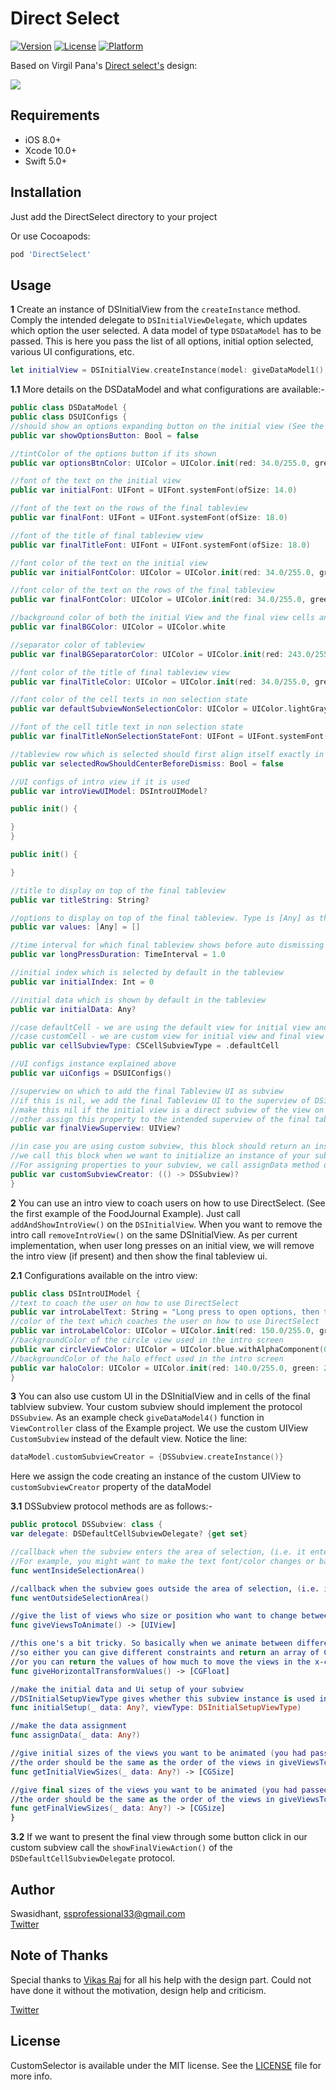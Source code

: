 # Direct Select

<!--[![CI Status](https://img.shields.io/travis/Swasidhant/DirectSelect.svg?style=flat)](https://travis-ci.org/Swasidhant/DirectSelect)-->
[![Version](https://img.shields.io/cocoapods/v/DirectSelect.svg?style=flat)](https://cocoapods.org/pods/DirectSelect)
[![License](https://img.shields.io/cocoapods/l/DirectSelect.svg?style=flat)](https://cocoapods.org/pods/DirectSelect)
[![Platform](https://img.shields.io/cocoapods/p/DirectSelect.svg?style=flat)](https://cocoapods.org/pods/DirectSelect)
<!--[![Twitter](https://img.shields.io/cocoapods/badge/DirectSelect.svg?style=flat)](https://twitter.com/Swasidhant7)-->

Based on Virgil Pana's <a href="https://dribbble.com/shots/3876250-DirectSelect-Dropdown-ux
">Direct select's</a> design:

![](./gif/DSGif.gif)


## Requirements
- iOS 8.0+
- Xcode 10.0+
- Swift 5.0+

## Installation
Just add the DirectSelect directory to your project

Or use Cocoapods:

```ruby
pod 'DirectSelect'
```

## Usage
**1** Create an instance of DSInitialView from the `createInstance` method. Comply the intended delegate to `DSInitialViewDelegate`, which updates which option the user selected.
A data model of type `DSDataModel` has to be passed. This is here you pass the list of all options, initial option selected, various UI configurations, etc.

```swift
let initialView = DSInitialView.createInstance(model: giveDataModel1(), delegate: self)
```

**1.1** More details on the DSDataModel and what configurations are available:-

```swift
public class DSDataModel {
public class DSUIConfigs {
//should show an options expanding button on the initial view (See the second expanding view in the Example project)
public var showOptionsButton: Bool = false

//tintColor of the options button if its shown
public var optionsBtnColor: UIColor = UIColor.init(red: 34.0/255.0, green: 34.0/255.0, blue: 34.0/255.0, alpha: 1.0)

//font of the text on the initial view
public var initialFont: UIFont = UIFont.systemFont(ofSize: 14.0)

//font of the text on the rows of the final tableview
public var finalFont: UIFont = UIFont.systemFont(ofSize: 18.0)

//font of the title of final tableview view
public var finalTitleFont: UIFont = UIFont.systemFont(ofSize: 18.0)

//font color of the text on the initial view
public var initialFontColor: UIColor = UIColor.init(red: 34.0/255.0, green: 34.0/255.0, blue: 34.0/255.0, alpha: 1.0)

//font color of the text on the rows of the final tableview
public var finalFontColor: UIColor = UIColor.init(red: 34.0/255.0, green: 34.0/255.0, blue: 34.0/255.0, alpha: 1.0)

//background color of both the initial View and the final view cells and tableview
public var finalBGColor: UIColor = UIColor.white

//separator color of tableview
public var finalBGSeparatorColor: UIColor = UIColor.init(red: 243.0/255.0, green: 243.0/255.0, blue: 243.0/255.0, alpha: 1.0)

//font color of the title of final tableview view
public var finalTitleColor: UIColor = UIColor.init(red: 34.0/255.0, green: 34.0/255.0, blue: 34.0/255.0, alpha: 1.0)

//font color of the cell texts in non selection state
public var defaultSubviewNonSelectionColor: UIColor = UIColor.lightGray

//font of the cell title text in non selection state
public var finalTitleNonSelectionStateFont: UIFont = UIFont.systemFont(ofSize: 18.0)

//tableview row which is selected should first align itself exactly in the selectable area before the final tableview UI is dismissed
public var selectedRowShouldCenterBeforeDismiss: Bool = false

//UI configs of intro view if it is used
public var introViewUIModel: DSIntroUIModel?

public init() {

}
}

public init() {

}

//title to display on top of the final tableview
public var titleString: String?

//options to display on top of the final tableview. Type is [Any] as the even custom Subviews are allowed through DSSubview
public var values: [Any] = []

//time interval for which final tableview shows before auto dismissing
public var longPressDuration: TimeInterval = 1.0

//initial index which is selected by default in the tableview
public var initialIndex: Int = 0

//initial data which is shown by default in the tableview
public var initialData: Any?

//case defaultCell - we are using the default view for initial view and final view cells
//case customCell - we are custom view for initial view and final view cells
public var cellSubviewType: CSCellSubviewType = .defaultCell

//UI configs instance explained above
public var uiConfigs = DSUIConfigs()

//superview on which to add the final Tableview UI as subview
//if this is nil, we add the final Tableview UI to the superview of DSinitialView instance
//make this nil if the initial view is a direct subview of the view on which you need to present the final tableview UI
//other assign this property to the intended superview of the final tableview UI
public var finalViewSuperview: UIView?

//in case you are using custom subview, this block should return an instance of your custom subview
//we call this block when we want to initialize an instance of your subview.
//For assigning properties to your subview, we call assignData method of the DSSubview
public var customSubviewCreator: (() -> DSSubview)?
}
```

**2**  You can use an intro view to coach users on how to use DirectSelect. (See the first example of the FoodJournal Example). Just call `addAndShowIntroView()` on the `DSInitialView`. When you want to remove the intro call `removeIntroView()` on the same DSInitialView. As per current implementation, when user long presses on an initial view, we will remove the intro view (if present) and then show the final tableview ui.

**2.1** Configurations available on the intro view:

```swift
public class DSIntroUIModel {
//text to coach the user on how to use DirectSelect
public var introLabelText: String = "Long press to open options, then tap and drag to select."
//color of the text which coaches the user on how to use DirectSelect
public var introLabelColor: UIColor = UIColor.init(red: 150.0/255.0, green: 150.0/255.0, blue: 150.0/255.0, alpha: 1.0)
//backgroundColor of the circle view used in the intro screen
public var circleViewColor: UIColor = UIColor.blue.withAlphaComponent(0.4)
//backgroundColor of the halo effect used in the intro screen
public var haloColor: UIColor = UIColor.init(red: 140.0/255.0, green: 217.0/255.0, blue: 190.0/255.0, alpha: 1.0).withAlphaComponent(0.6)
}
```

**3** You can also use custom UI in the DSInitialView and in cells of the final tablview subview. Your custom subview should implement the protocol `DSSubview`. As an example check `giveDataModel4()` function in  `ViewController` class of the Example project. We use the custom UIView `CustomSubview` instead of the default view. Notice the line:

```swift
dataModel.customSubviewCreator = {DSSubview.createInstance()}
```

Here we assign the code creating an instance of the custom UIView to `customSubviewCreator` property of the dataModel

**3.1** DSSubview protocol methods are as follows:-

```swift
public protocol DSSubview: class {
var delegate: DSDefaultCellSubviewDelegate? {get set}

//callback when the subview enters the area of selection, (i.e. it enters between the two separator lines in the final tableview UI) you might want to make ui changes here
//For example, you might want to make the text font/color changes or background color changes
func wentInsideSelectionArea()

//callback when the subview goes outside the area of selection, (i.e. it enters outside the two separator lines in the final tableview UI) you might want to make ui changes here
func wentOutsideSelectionArea()

//give the list of views who size or position who want to change between the initial and final views
func giveViewsToAnimate() -> [UIView]

//this one's a bit tricky. So basically when we animate between different sizes between initial and final views, the spaces between the views will be different in the initial and final views
//so either you can give different constraints and return an array of CGFloat(0.0)s here (with length equal to the no of elements in giveViewsToAnimate())
//or you can return the values of how much to move the views in the x-coordinate space
func giveHorizontalTransformValues() -> [CGFloat]

//make the initial data and Ui setup of your subview
//DSInitialSetupViewType gives whether this subview instance is used in DSInitialView or DSFinalView
func initialSetup(_ data: Any?, viewType: DSInitialSetupViewType)

//make the data assignment
func assignData(_ data: Any?)

//give initial sizes of the views you want to be animated (you had passed them in giveViewsToAnimate())
//the order should be the same as the order of the views in giveViewsToAnimate()
func getInitialViewSizes(_ data: Any?) -> [CGSize]

//give final sizes of the views you want to be animated (you had passed them in giveViewsToAnimate())
//the order should be the same as the order of the views in giveViewsToAnimate()
func getFinalViewSizes(_ data: Any?) -> [CGSize]
}
```
**3.2** If we want to present the final view through some button click in our custom subview call the `showFinalViewAction()` of the `DSDefaultCellSubviewDelegate` protocol.

## Author

Swasidhant, ssprofessional33@gmail.com <br/>
<a href="https://twitter.com/Swasidhant7">Twitter</a>

## Note of Thanks

Special thanks to <a href="https://dribbble.com/Vraj247">Vikas Raj</a> for all his help with the design part. Could not have done it without the motivation, design help and criticism.

<a href="https://twitter.com/Vraj247">Twitter</a>

## License

CustomSelector is available under the MIT license. See the [LICENSE](./LICENSE) file for more info.

